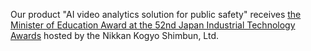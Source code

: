 Our product "AI video analytics solution for public safety" receives [the Minister of Education Award at the 52nd Japan Industrial Technology Awards](https://corp.nikkan.co.jp/p/honoring/nihonsangyogijyutsutaishou) hosted by the Nikkan Kogyo Shimbun, Ltd.